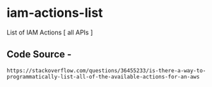 # iam-actions-list
List of IAM Actions [ all APIs ]


## Code Source -

`https://stackoverflow.com/questions/36455233/is-there-a-way-to-programmatically-list-all-of-the-available-actions-for-an-aws`
